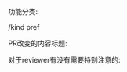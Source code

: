 功能分类:

/kind pref

PR改变的内容标题:
<!-- title -->

>

<!-- end title -->
对于reviewer有没有需要特别注意的:
<!-- note -->

>

<!-- end note -->